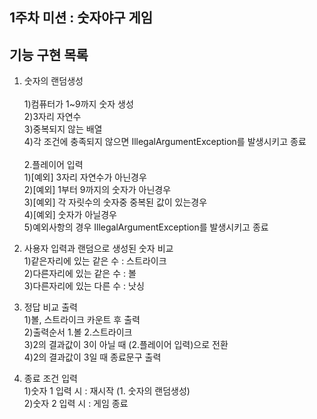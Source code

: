 ## 1주차 미션 : 숫자야구 게임
## 기능 구현 목록
1. 숫자의 랜덤생성<br/>   
   1)컴퓨터가 1~9까지 숫자 생성<br/>
   2)3자리 자연수<br/>
   3)중복되지 않는 배열<br/>
   4)각 조건에 충족되지 않으면 IllegalArgumentException를 발생시키고 종료<br/><br/>
2.플레이어 입력<br/>
  1)[예외] 3자리 자연수가 아닌경우<br/>
  2)[예외] 1부터 9까지의 숫자가 아닌경우<br/>
  3)[예외] 각 자릿수의 숫자중 중복된 값이 있는경우<br/>
  4)[예외] 숫자가 아닐경우<br/>
  5)예외사항의 경우 IllegalArgumentException를 발생시키고 종료<br/>

3. 사용자 입력과 랜덤으로 생성된 숫자 비교<br/>
   1)같은자리에 있는 같은 수 : 스트라이크<br/>
   2)다른자리에 있는 같은 수 : 볼<br/>
   3)다른자리에 있는 다른 수 : 낫싱<br/>

4. 정답 비교 출력<br/>
   1)볼, 스트라이크 카운트 후 출력<br/>
   2)출력순서 1.볼 2.스트라이크<br/>
   3)2의 결과값이 3이 아닐 때 (2.플레이어 입력)으로 전환<br/>
   4)2의 결과값이 3일 때 종료문구 출력<br/>

5. 종료 조건 입력<br/>
   1)숫자 1 입력 시 : 재시작 (1. 숫자의 랜덤생성)<br/>
   2)숫자 2 입력 시 : 게임 종료<br/>
